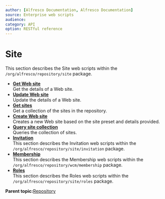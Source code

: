 ```yaml
---
author: [Alfresco Documentation, Alfresco Documentation]
source: Enterprise web scripts
audience: 
category: API
option: RESTful reference
---
```


# Site

This section describes the Site web scripts within the `/org/alfresco/repository/site` package.

-   **[Get Web site](../references/RESTful-SiteSiteGet.md)**  
 Get the details of a Web site.
-   **[Update Web site](../references/RESTful-SiteSitePut.md)**  
 Update the details of a Web site.
-   **[Get sites](../references/RESTful-SiteSitesGet.md)**  
 Get a collection of the sites in the repository.
-   **[Create Web site](../references/RESTful-SiteSitesPost.md)**  
 Creates a new Web site based on the site preset and details provided.
-   **[Query site collection](../references/RESTful-SiteSitesQueryPost.md)**  
 Queries the collection of sites.
-   **[Invitation](../references/RESTful-Invitation.md)**  
 This section describes the Invitation web scripts within the `/org/alfresco/repository/site/invitation` package.
-   **[Membership](../references/RESTful-Membership.md)**  
 This section describes the Membership web scripts within the `/org/alfresco/repository/wcm/membership` package.
-   **[Roles](../references/RESTful-Roles.md)**  
 This section describes the Roles web scripts within the `/org/alfresco/repository/site/roles` package.

**Parent topic:**[Repository](../references/RESTful-Repository.md)

